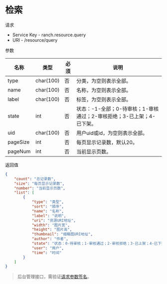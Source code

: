 # 检索

请求
- Service Key - ranch.resource.query
- URI - /resource/query

参数

|名称|类型|必须|说明|
|---|---|---|---|
|type|char(100)|否|分类，为空则表示全部。|
|name|char(100)|否|名称，为空则表示全部。|
|label|char(100)|否|标签，为空则表示全部。|
|state|int|否|状态：-1-全部；0-待审核；1-审核通过；2-审核拒绝；3-已上架；4-已下架。|
|uid|char(100)|否|用户uid或id，为空则表示全部。|
|pageSize|int|否|每页显示记录数，默认20。|
|pageNum|int|否|当前显示页数。|

返回值
```json
{
    "count": "总记录数",
    "size": "每页显示记录数",
    "number": "当前显示页数",
    "list": [
        {
            "type": "类型",
            "sort": "顺序",
            "name": "名称",
            "label": "说明",
            "uri": "资源URI地址",
            "width": "图片宽",
            "height": "图片高",
            "thumbnail": "缩略图URI地址",
            "author": "作者",
            "state": "状态：0-待审核；1-审核通过；2-审核拒绝；3-已上架；4-已下架",
            "user": "用户",
            "time": "时间"
        }
    ]
}
```

> 后台管理接口，需验证[请求参数签名](https://github.com/heisedebaise/tephra/blob/master/tephra-ctrl/doc/sign.md)。